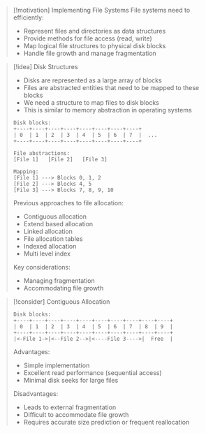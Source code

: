 > [!motivation] Implementing File Systems
> File systems need to efficiently:
> - Represent files and directories as data structures
> - Provide methods for file access (read, write)
> - Map logical file structures to physical disk blocks
> - Handle file growth and manage fragmentation

> [!idea] Disk Structures
> - Disks are represented as a large array of blocks
> - Files are abstracted entities that need to be mapped to these blocks
> - We need a structure to map files to disk blocks
> - This is similar to memory abstraction in operating systems
> 
> ```
> Disk blocks:
> +----+----+----+----+----+----+----+----+
> | 0  | 1  | 2  | 3  | 4  | 5  | 6  | 7  |  ...
> +----+----+----+----+----+----+----+----+
> 
> File abstractions:
> [File 1]   [File 2]   [File 3]
> 
> Mapping:
> [File 1] ---> Blocks 0, 1, 2
> [File 2] ---> Blocks 4, 5
> [File 3] ---> Blocks 7, 8, 9, 10
> ```
> 
> Previous approaches to file allocation:
> - Contiguous allocation
> - Extend based allocation
> - Linked allocation
> - File allocation tables
> - Indexed allocation
> - Multi level index
> 
> Key considerations:
> - Managing fragmentation
> - Accommodating file growth

> [!consider] Contiguous Allocation
> ```
> Disk blocks:
> +----+----+----+----+----+----+----+----+----+----+
> | 0  | 1  | 2  | 3  | 4  | 5  | 6  | 7  | 8  | 9  |
> +----+----+----+----+----+----+----+----+----+----+
> |<-File 1->|<--File 2-->|<----File 3---->|  Free  |
> ```
> 
> Advantages:
> - Simple implementation
> - Excellent read performance (sequential access)
> - Minimal disk seeks for large files
> 
> Disadvantages:
> - Leads to external fragmentation
> - Difficult to accommodate file growth
> - Requires accurate size prediction or frequent reallocation